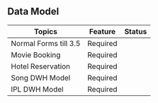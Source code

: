 ## Data Model

|Topics|Feature|Status|
|----|----|----|
|Normal Forms till 3.5|Required||
|Movie Booking|Required||
|Hotel Reservation|Required||
|Song DWH Model|Required||
|IPL DWH Model|Required||

